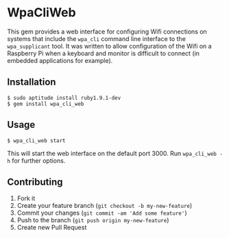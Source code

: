 # WpaCliWeb

This gem provides a web interface for configuring Wifi connections on
systems that include the `wpa_cli` command line interface to the
`wpa_supplicant` tool. It was written to allow configuration of the
Wifi on a Raspberry Pi when a keyboard and monitor is difficult to
connect (in embedded applications for example).

## Installation
    $ sudo aptitude install ruby1.9.1-dev
    $ gem install wpa_cli_web

## Usage

    $ wpa_cli_web start

This will start the web interface on the default port 3000. Run
`wpa_cli_web -h` for further options.

## Contributing

1. Fork it
2. Create your feature branch (`git checkout -b my-new-feature`)
3. Commit your changes (`git commit -am 'Add some feature'`)
4. Push to the branch (`git push origin my-new-feature`)
5. Create new Pull Request
